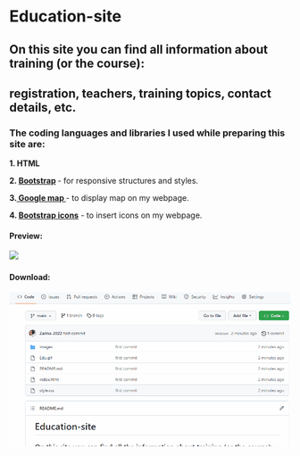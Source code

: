 <h1> <b> Education-site </b> </h1>

<h2> On this site you can find all information about training (or the course):</h2>

<h2> registration, teachers, training topics, contact details, etc.</h2>

<h3> The coding languages and libraries I used while preparing this site are:</h3>

<span><b>1. HTML</b></span>

<span><b>2. <a href="https://www.bootstrapcdn.com/">Bootstrap</a> </b> - for responsive structures and styles.</span>

<span><b>3.<a href="https://www.google.com/maps/@51.7635897,5.3246659,14z"> Google map </a></b>- to display map on my webpage.</span>

<span><b>4. <a href="https://icons.getbootstrap.com/">Bootstrap icons</a></b> - to insert icons on my webpage.</span>

<h4>Preview:</h4>

![](Edu.gif)

<h4>Download:</h4>

![](Edu-dl.gif)

